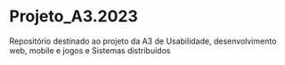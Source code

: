 # Projeto_A3.2023
Repositório destinado ao projeto da A3 de Usabilidade, desenvolvimento web, mobile e jogos e Sistemas distribuidos


